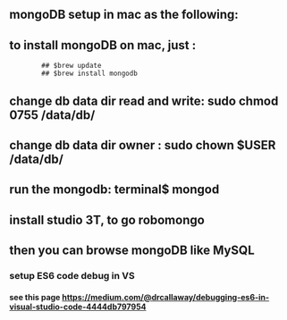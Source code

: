 ## mongoDB setup in mac as the following: 

## to install mongoDB on mac, just : 
            ## $brew update
            ## $brew install mongodb 
## change db data dir read and write: sudo chmod 0755 /data/db/
## change db data dir owner : sudo chown $USER /data/db/
## run the mongodb:  terminal$ mongod
## install studio 3T,  to go robomongo 
##  then you can browse mongoDB like MySQL

### setup ES6 code debug in VS
#### see this page https://medium.com/@drcallaway/debugging-es6-in-visual-studio-code-4444db797954
